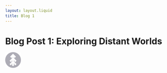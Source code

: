 ```yaml
---
layout: layout.liquid
title: Blog 1
---
```


# Blog Post 1: **Exploring Distant Worlds**
<img class="about" alt="pine" src="/images/pine.png" width="50" />